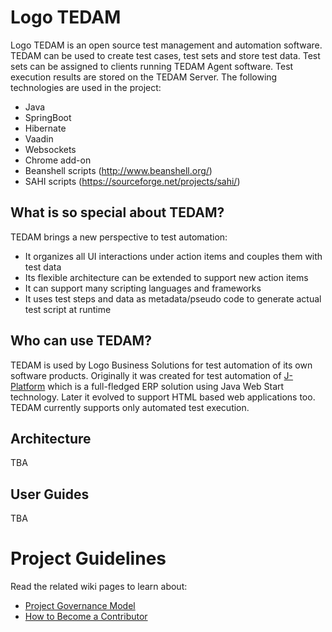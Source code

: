 # Logo TEDAM
Logo TEDAM is an open source test management and automation software. TEDAM can be used to create test cases, test sets and store test data. Test sets can be assigned to clients running TEDAM Agent software. Test execution results are stored on the TEDAM Server. The following technologies are used in the project:

- Java 
- SpringBoot
- Hibernate
- Vaadin
- Websockets
- Chrome add-on
- Beanshell scripts (http://www.beanshell.org/)
- SAHI scripts (https://sourceforge.net/projects/sahi/)

## What is so special about TEDAM?
TEDAM brings a new perspective to test automation:
- It organizes all UI interactions under action items and couples them with test data
- Its flexible architecture can be extended to support new action items
- It can support many scripting languages and frameworks
- It uses test steps and data as metadata/pseudo code to generate actual test script at runtime

## Who can use TEDAM?
TEDAM is used by Logo Business Solutions for test automation of its own software products. Originally it was created for test automation of [J-Platform](http://www.logo.com.tr/en/solutions/erp-solutions/j-platform) which is a full-fledged ERP solution using Java Web Start technology. Later it evolved to support HTML based web applications too. TEDAM currently supports only automated test execution. 

## Architecture
TBA

## User Guides
TBA

# Project Guidelines
Read the related wiki pages to learn about:
- [Project Governance Model](https://github.com/logobs/tedam/wiki/Project-Governance-Model)
- [How to Become a Contributor](https://github.com/logobs/tedam/wiki/How-to-Become-a-Contributor)

